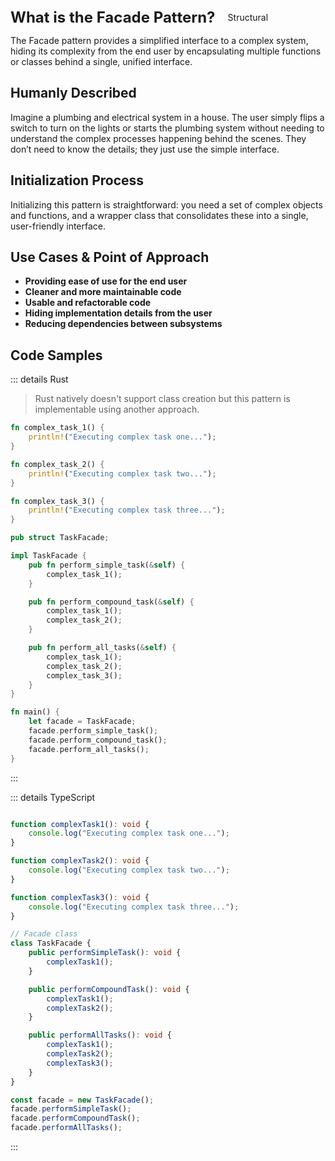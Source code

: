 <div style="display: flex; align-items: center;">
  <h1 style="margin: 0; font-size: 24px;">What is the Facade Pattern?</h1>
  <div style="border: 1px solid var(--vp-c-brand-1); border-radius: 15px; background-color: transparent; color: var(--vp-c-brand-1); padding: 5px 10px; display: inline-block; font-size: 14px; margin-left: 10px;">
    Structural
  </div>
</div>


The Facade pattern provides a simplified interface to a complex system, hiding its complexity from the end user by encapsulating multiple functions or classes behind a single, unified interface.

## Humanly Described

Imagine a plumbing and electrical system in a house. The user simply flips a switch to turn on the lights or starts the plumbing system without needing to understand the complex processes happening behind the scenes. They don’t need to know the details; they just use the simple interface.

## Initialization Process

Initializing this pattern is straightforward: you need a set of complex objects and functions, and a wrapper class that consolidates these into a single, user-friendly interface.

## Use Cases & Point of Approach

- **Providing ease of use for the end user**
- **Cleaner and more maintainable code**
- **Usable and refactorable code**
- **Hiding implementation details from the user**
- **Reducing dependencies between subsystems**

## Code Samples

::: details Rust

> Rust natively doesn't support class creation but this pattern is implementable using another approach.

``` rust
fn complex_task_1() {
    println!("Executing complex task one...");
}

fn complex_task_2() {
    println!("Executing complex task two...");
}

fn complex_task_3() {
    println!("Executing complex task three...");
}

pub struct TaskFacade;

impl TaskFacade {
    pub fn perform_simple_task(&self) {
        complex_task_1();
    }

    pub fn perform_compound_task(&self) {
        complex_task_1();
        complex_task_2();
    }

    pub fn perform_all_tasks(&self) {
        complex_task_1();
        complex_task_2();
        complex_task_3();
    }
}

fn main() {
    let facade = TaskFacade;
    facade.perform_simple_task();
    facade.perform_compound_task();
    facade.perform_all_tasks();
}


```

:::

::: details TypeScript

``` typescript 

function complexTask1(): void {
    console.log("Executing complex task one...");
}

function complexTask2(): void {
    console.log("Executing complex task two...");
}

function complexTask3(): void {
    console.log("Executing complex task three...");
}

// Facade class
class TaskFacade {
    public performSimpleTask(): void {
        complexTask1();
    }

    public performCompoundTask(): void {
        complexTask1();
        complexTask2();
    }

    public performAllTasks(): void {
        complexTask1();
        complexTask2();
        complexTask3();
    }
}

const facade = new TaskFacade();
facade.performSimpleTask();
facade.performCompoundTask();
facade.performAllTasks();

```
:::